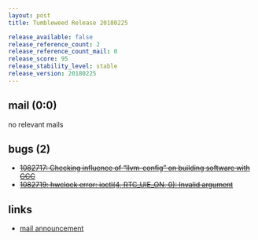 ```yaml
---
layout: post
title: Tumbleweed Release 20180225

release_available: false
release_reference_count: 2
release_reference_count_mail: 0
release_score: 95
release_stability_level: stable
release_version: 20180225
---
```


## mail (0:0)

no relevant mails

## bugs (2)

<!--more-->

- ~~[1082717: Checking influence of “llvm-config” on building software with GCC](https://bugzilla.opensuse.org/show_bug.cgi?id=1082717)~~
- ~~[1082719: hwclock error: ioctl(4, RTC_UIE_ON, 0): Invalid argument](https://bugzilla.opensuse.org/show_bug.cgi?id=1082719)~~



## links

- [mail announcement](https://lists.opensuse.org/opensuse-factory/2018-02/msg01163.html)
